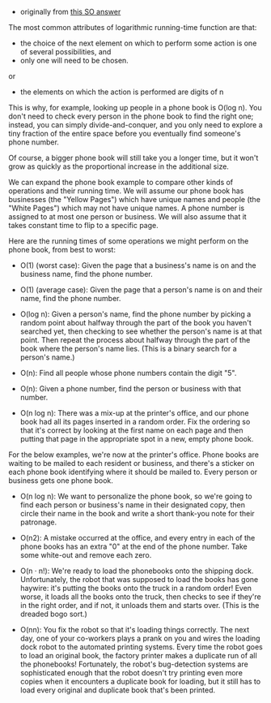 - originally from [this SO answer](http://stackoverflow.com/a/2307314)

The most common attributes of logarithmic running-time function are that:

* the choice of the next element on which to perform some action is one of several possibilities, and
* only one will need to be chosen.

or

* the elements on which the action is performed are digits of n

This is why, for example, looking up people in a phone book is O(log n). You don't need to check every person in the phone book to find the right one; instead, you can simply divide-and-conquer, and you only need to explore a tiny fraction of the entire space before you eventually find someone's phone number.

Of course, a bigger phone book will still take you a longer time, but it won't grow as quickly as the proportional increase in the additional size.

We can expand the phone book example to compare other kinds of operations and their running time. We will assume our phone book has businesses (the "Yellow Pages") which have unique names and people (the "White Pages") which may not have unique names. A phone number is assigned to at most one person or business. We will also assume that it takes constant time to flip to a specific page.

Here are the running times of some operations we might perform on the phone book, from best to worst:

* O(1) (worst case): Given the page that a business's name is on and the business name, find the phone number.

* O(1) (average case): Given the page that a person's name is on and their name, find the phone number.

* O(log n): Given a person's name, find the phone number by picking a random point about halfway through the part of the book you haven't searched yet, then checking to see whether the person's name is at that point. Then repeat the process about halfway through the part of the book where the person's name lies. (This is a binary search for a person's name.)

* O(n): Find all people whose phone numbers contain the digit "5".

* O(n): Given a phone number, find the person or business with that number.

* O(n log n): There was a mix-up at the printer's office, and our phone book had all its pages inserted in a random order. Fix the ordering so that it's correct by looking at the first name on each page and then putting that page in the appropriate spot in a new, empty phone book.

For the below examples, we're now at the printer's office. Phone books are waiting to be mailed to each resident or business, and there's a sticker on each phone book identifying where it should be mailed to. Every person or business gets one phone book.

* O(n log n): We want to personalize the phone book, so we're going to find each person or business's name in their designated copy, then circle their name in the book and write a short thank-you note for their patronage.

* O(n2): A mistake occurred at the office, and every entry in each of the phone books has an extra "0" at the end of the phone number. Take some white-out and remove each zero.

* O(n · n!): We're ready to load the phonebooks onto the shipping dock. Unfortunately, the robot that was supposed to load the books has gone haywire: it's putting the books onto the truck in a random order! Even worse, it loads all the books onto the truck, then checks to see if they're in the right order, and if not, it unloads them and starts over. (This is the dreaded bogo sort.)

* O(nn): You fix the robot so that it's loading things correctly. The next day, one of your co-workers plays a prank on you and wires the loading dock robot to the automated printing systems. Every time the robot goes to load an original book, the factory printer makes a duplicate run of all the phonebooks! Fortunately, the robot's bug-detection systems are sophisticated enough that the robot doesn't try printing even more copies when it encounters a duplicate book for loading, but it still has to load every original and duplicate book that's been printed.
